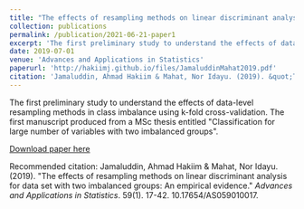 ```yaml
---
title: "The effects of resampling methods on linear discriminant analysis for data set with two imbalanced groups: An empirical evidence"
collection: publications
permalink: /publication/2021-06-21-paper1
excerpt: 'The first preliminary study to understand the effects of data-level resampling methods in class imbalance using k-fold cross-validation.'
date: 2019-07-01
venue: 'Advances and Applications in Statistics'
paperurl: 'http://hakiimj.github.io/files/JamaluddinMahat2019.pdf'
citation: 'Jamaluddin, Ahmad Hakiim & Mahat, Nor Idayu. (2019). &quot;The effects of resampling methods on linear discriminant analysis for data set with two imbalanced groups: An empirical evidence.&quot; <i>Advances and Applications in Statistics</i>. 59(1).'
---
```

The first preliminary study to understand the effects of data-level resampling methods in class imbalance using k-fold cross-validation. The first manuscript produced from a MSc thesis entitled "Classification for large number of variables with two imbalanced groups".

[Download paper here](http://academicpages.github.io/files/JamaluddinMahat2019.pdf)

Recommended citation: Jamaluddin, Ahmad Hakiim & Mahat, Nor Idayu. (2019). "The effects of resampling methods on linear discriminant analysis for data set with two imbalanced groups: An empirical evidence." <i>Advances and Applications in Statistics</i>. 59(1). 17-42. 10.17654/AS059010017.
